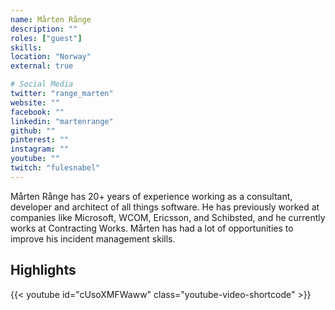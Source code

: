```yaml
---
name: Mårten Rånge
description: ""
roles: ["guest"]
skills: 
location: "Norway"
external: true

# Social Media 
twitter: "range_marten"
website: ""
facebook: ""
linkedin: "martenrange"
github: ""
pinterest: ""
instagram: ""
youtube: ""
twitch: "fulesnabel"
---
```

<!-- markdownlint-disable MD041-->
Mårten Rånge has 20+ years of experience working as a consultant, developer and architect of all things software. He has previously worked at companies like Microsoft, WCOM, Ericsson, and Schibsted, and he currently works at Contracting Works. Mårten has had a lot of opportunities to improve his incident management skills.

<!--more-->

## Highlights

{{< youtube id="cUsoXMFWaww" class="youtube-video-shortcode" >}}
